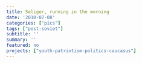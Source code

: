 ```yaml
---
title: Seliger, running in the morning
date: '2010-07-08'
categories: ["pics"]
tags: ["post-soviet"]
subtitle: ''
summary: ''
featured: no
projects: ["youth-patriotism-politics-caucasus"]
---
```

